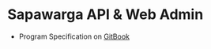 # Sapawarga API & Web Admin 

- Program Specification on [GitBook](https://jabardigitalservice.gitbook.io/sapawarga)